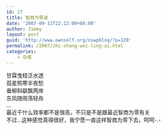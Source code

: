 ```yaml
---
id: 27
title: 智商为零诶
date: '2007-09-11T22:12:00+08:00'
author: Jimmy
layout: post
guid: 'http://www.ownself.org/oswpblog/?p=120'
permalink: /2007/zhi-shang-wei-ling-ai.html
categories:
    - 杂感
---
```


 甘霖曳枝泛水透   
 孤星照寒半夜愁   
 垂柳斜飖飘两岸   
 东风随雨荡轻舟   
…   
最近干什么效率都不是很高，不只是不是跟最近智商为零有关   
不过…这种感觉真得很好，我宁愿一直这样智商为零下去，呵呵-.-